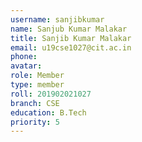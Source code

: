 ```yaml
---
username: sanjibkumar
name: Sanjub Kumar Malakar
title: Sanjib Kumar Malakar
email: u19cse1027@cit.ac.in
phone: 
avatar: 
role: Member
type: member
roll: 201902021027
branch: CSE
education: B.Tech
priority: 5
---
```

